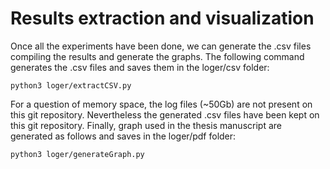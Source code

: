 # Results extraction and visualization

Once all the experiments have been done, we can generate the .csv files compiling the results and generate the graphs. The following command generates the .csv files and saves them in the loger/csv folder:

	python3 loger/extractCSV.py
	
For a question of memory space, the log files (~50Gb) are not present on this git repository. Nevertheless the generated .csv files have been kept on this git repository. Finally, graph used in the thesis manuscript are generated as follows and saves in the loger/pdf folder:

	python3 loger/generateGraph.py